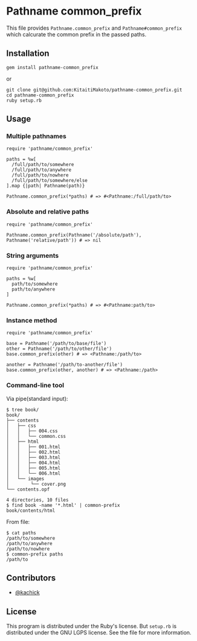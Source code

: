 Pathname common_prefix
======================

This file provides `Pathname.common_prefix` and `Pathname#common_prefix`
which calcurate the common prefix in the passed paths.

Installation
------------

    gem install pathname-common_prefix

or

    git clone git@github.com:KitaitiMakoto/pathname-common_prefix.git
    cd pathname-common_prefix
    ruby setup.rb

Usage
-----

### Multiple pathnames

    require 'pathname/common_prefix'
    
    paths = %w[
      /full/path/to/somewhere
      /full/path/to/anywhere
      /full/path/to/nowhere
      /full/path/to/somewhere/else
    ].map {|path| Pathname(path)}
    
    Pathname.common_prefix(*paths) # => #<Pathname:/full/path/to>

### Absolute and relative paths

    require 'pathname/common_prefix'
    
    Pathname.common_prefix(Pathname('/absolute/path'), Pathname('relative/path')) # => nil

### String arguments

    require 'pathname/common_prefix'
    
    paths = %w[
      path/to/somewhere
      path/to/anywhere
    ]
    
    Pathname.common_prefix(*paths) # => #<Pathname:path/to>
    

### Instance method

    require 'pathname/common_prefix'
    
    base = Pathname('/path/to/base/file')
    other = Pathname('/path/to/other/file')
    base.common_prefix(other) # => <Pathname:/path/to>
    
    another = Pathname('/path/to-another/file')
    base.common_prefix(other, another) # => <Pathname:/path>

### Command-line tool

Via pipe(standard input):

    $ tree book/
    book/
    ├── contents
    │   ├── css
    │   │   ├── 004.css
    │   │   └── common.css
    │   ├── html
    │   │   ├── 001.html
    │   │   ├── 002.html
    │   │   ├── 003.html
    │   │   ├── 004.html
    │   │   ├── 005.html
    │   │   └── 006.html
    │   └── images
    │        └── cover.png
    └── contents.opf
    
    4 directories, 10 files
    $ find book -name '*.html' | common-prefix
    book/contents/html

From file:

    $ cat paths
    /path/to/somewhere
    /path/to/anywhere
    /path/to/nowhere
    $ common-prefix paths
    /path/to

Contributors
------------

* [@kachick](https://github.com/kachick)

License
-------

This program is distributed under the Ruby's license.
But `setup.rb` is distributed under the GNU LGPS license. See the file for more information.
